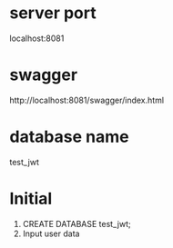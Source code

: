 # server port
localhost:8081

# swagger
http://localhost:8081/swagger/index.html

# database name
test_jwt

# Initial
1. CREATE DATABASE test_jwt;
2. Input user data

